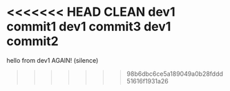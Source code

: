 <<<<<<< HEAD
CLEAN
dev1 commit1
dev1 commit3
dev1 commit2
=======
hello from dev1 AGAIN!
(silence)
>>>>>>> 98b6dbc6ce5a189049a0b28fddd51616f1931a26

